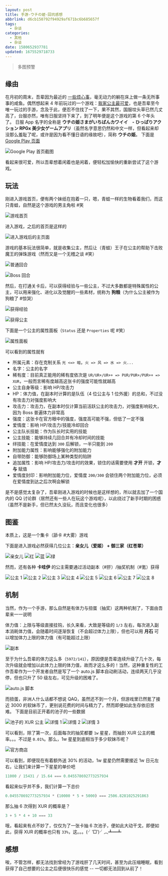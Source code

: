 ```yaml
---
layout: post
title: 手游-ウチの姫-回坑感想
abbrlink: d6cb150792f94929af671bc6b685657f
tags:
  - 杂谈
categories:
  - 其他
  - 杂谈
date: 1580652937781
updated: 1675529718733
---
```


> 多图预警

## 缘由

在月初的周末，吾辈因为最近的 [一些烦心事](:/content/4851df9b40f6427c8bccf86560d33529)，毫无动力的躺在床上做一条无所事事的咸鱼。偶然想起来 4 年前玩过的一个游戏：[我家公主最可爱](https://pf.goone.tw/)，也是吾辈至今唯一玩过的手游，念及于此，便忍不住找了一下，果不其然，国服坟头草已然几丈高了，台服亦然，唯有日服坚持下来了，到了明年便是这个游戏的第 6 个年头了。
日服 App 名字的全称是 **ウチの姫さまがいちばんカワイイ　- ひっぱりアクション RPGx 美少女ゲームアプリ**（虽然名字意思仍然和中文一样，但看起来却没那么羞耻了呢，或许是因为看不懂日语的缘故吧），简称 **ウチの姫**。
下面是 [Google Play 页面](https://play.google.com/store/apps/details?id=jp.co.cyberagent.uh)

![Google Play 首页截图](https://image-proxy.rxliuli.com/?url=https://lh3.googleusercontent.com/pw/AMWts8AI4_SuGIz2-kyyXwQNnyPHJWrSB25E-O5nn1cf6N9ihb-OppSkD3LOkzkh0UTVncwF2la0TsGHaBJKD56g73nb3PG3uvfhqgBa_o4TNy_HAzP2W-YSfvRNUO3KtoEBMaMsOyRyK0nMTfnRqtU12Ia2=w715-h823-no)

看起来很可爱，所以吾辈想着闲着也是闲着，便轻松加愉快的重新尝试了这个游戏。

## 玩法

刚进入游戏首页，便有两个妹纸在抱着一只，嗯，青蛙一样的生物看着我们，而这只青蛙，自然是这个游戏的男主角啦 #笑

![游戏首页](https://image-proxy.rxliuli.com/?url=https://lh3.googleusercontent.com/pw/AMWts8By6FaTrk-Y_bQTDelvMKOpQF8cWXkf3nwQqBf_mycRISOKMsctIXV1Fvf-Ca9qx4UcW9yG6IoUn9uD7LtLmczAU9i_ZB8TXesNJouSpRCE_c_uOxYoKHtzhHxiwtvs9fYzdDE6fpzbHCm5bvrzqT_F=w726-h1281-no)

进入游戏，之后的首页是这样的

![进入游戏后的主页面](https://image-proxy.rxliuli.com/?url=https://lh3.googleusercontent.com/pw/AMWts8CBZZ95VJ7cfl-zkmqvWEWzoDkWtHSfvRcGcr9LlTXjKo3iUbUh3yPoIfqg-gNjrILaM0NRRgV0y6xldUVOUAGN7qp3W_3-QawOCzpt__3MBKr0DeKA80papoF8plMOvCVVjOMbxY_uvsujGCViSAm5=w721-h1281-no)

游戏的基本玩法很简单，就是收集公主，然后让（青蛙）王子在公主的帮助下击败魔王的弹珠游戏（然而又是一个无稽之谈 #笑）

![普通回合](https://image-proxy.rxliuli.com/?url=https://lh3.googleusercontent.com/pw/AMWts8C1mDoDDWAC10V0YrQ0SK7fq9wZwJJoM2VPZEh9as5Ij_UeSzkiJiDNRVDVQlYRAU-sFSQbSqDHTsHK-xrfw_b76GZR20sMld8-ljLGoBBcGd1zbbDi5sQLhiGWsaiOjwWxPJwucy31_XOqYMYyuRmk=w720-h1281-no)

![Boss 回合](https://image-proxy.rxliuli.com/?url=https://lh3.googleusercontent.com/pw/AMWts8DAp-R6OzLARFzvZmwc4cmhpOPSBQ9iW1ZxC6q4WNWNAvf_CM-7D72Zg9Anjo8immBYRji3aa-1tadE4EwswpmU9mRKPNLCXVgB942wlTwNWQxafJ_YU4Imn855g5FKd9ImMncaOYoEm_LxelyfH9oY=w720-h1281-no)

然后，在打通关卡后，可以获得经验与一些公主，不过大多数都是特殊属性的公主，可以用来强化、进化以及觉醒的一些素材，统称为 **狗粮**（为什么公主被作为狗粮了 #惊哭）

![获得经验](https://image-proxy.rxliuli.com/?url=https://lh3.googleusercontent.com/pw/AMWts8Bm5FhsFPjlOay1fMbTLn_-xuQBkvd82_cPZ9n-29UNiIykbWC--z1s7Lqb-GMKTgpG47IuFVuDD0z_gkckFtIpYKXUoyyb7sWd7SEdf02LySnn-F6RFoY6vakTJqSLYRfucZ53bGwlnM5oUjBe1cLD=w720-h1281-no)

![获得公主](https://image-proxy.rxliuli.com/?url=https://lh3.googleusercontent.com/pw/AMWts8CaWO7OtyH-lWS_uGJZDv-gnIPVfGqZEOf9TRIsanBVL-VX3BR1JSR1J-lM-7i8516sqMz3Qb2OR6oKchneH3wxUKGKjVI2PkjwK0uKIAkNNyNuNNmiKvD0oHOq1TQt0Hw4chNJtYbHZ4_a70wDpRuk=w720-h1281-no)

下面是一个公主的属性面板（`Status` 还是 `Properties` 呢 #笑）

![属性面板](https://image-proxy.rxliuli.com/?url=https://lh3.googleusercontent.com/pw/AMWts8CBOR2RD0O5KZIaqAA3ZfIu0GHiEwz2KV7QaHuVrbC2Oo6RefwiHpxJ5jsjM1F-YK9RxR7CDUxshvqCXOOZXC5NjUGDDjrI0rBK6l0DpM90OgRh-qJMmRV463HUNGb72jkwDeQ4pSJTZrM-mlIq6qHp=w720-h1281-no)

可以看到的属性就有

- 所属元素：存在克制关系 `光 <=> 暗`，`火 => 风 => 水 => 火...`
- 名字：公主的名字
- 稀有度：目前真正能用的稀有度依次是 `UR/UR+/UR++ => PUR/PUR+/PUR++ => XUR`，一般而言稀有度越高这张卡的强度可能性就越高
- 公主自身等级：影响 HP/攻击力
- HP：体力值，在副本时计算的是队伍（4 位公主与 1 位外援）的总和，不过没有攻击力对强度影响大
- 攻击力：攻击力，在副本时仅计算当前活跃公主的攻击力，对强度影响较大，因为 Boss 普遍体力非常高
- 强度：这张卡在官方眼中的强度，强度高可能不强，但低了一定不强
- 爱情度：影响 HP/攻击力/技能冷却回合
- 公主队长技能：作为队长时实用的技能
- 公主技能：能够持续几回合并有冷却时间的技能
- 绊技能：在爱情度达到 `300` 后解锁，一半只能到 `200`
- 附加能力属性：影响能够强化的附加能力
- 自带防御：能够防御场上某种类型的陷阱
- 追加属性：影响 HP/攻击力/攻击时的效果，锁住的话需要使用 **才开** 开锁，**才与** 赋值
- 爱情度封印：影响附加能力位，爱情度 `200/300` 会锁住两个附加能力位，必须在爱情度到达之后次啊会解锁

是不是感觉太复杂了，吾辈刚进入游戏的时候也是这样想的，所以就去加了一个国内的 QQ 讨论群（居然还有一些人在玩这个游戏呢），以此绕过了新手时期的困惑（虽然不是新手，但已然太久没玩，而且变化也很多）

## 图鉴

本质上，这是一个集卡（舔卡 #大雾）游戏

下面是进入游戏必然获得几位公主：**亲女儿（爱姬） + 御三家（红苍翠）**

![亲女儿](https://image-proxy.rxliuli.com/?url=https://lh3.googleusercontent.com/pw/AMWts8AdPoAj0FEyRi9lw0L5BtKGnbnDUwFL7DmTGFInWlVMGgbCGcAL2DOLHkySDkSBvS3kqppumzHg3KIwL38KFnxU8prSmLkgEGkOAYcdxE7k4OorAakqwS7tT1fnZWNFWqVNQVxERBYLXwohRZ1P7McN=w720-h1281-no)
![红](https://image-proxy.rxliuli.com/?url=https://lh3.googleusercontent.com/pw/AMWts8Awy7mHBD3ziEuBUhfoHpRC_iDxoZbVSqwT3bwICvwsbbhYJ5zYggZzPuE7nddIN-wlp3-EGEbRKBf9yahwRGQAmrSccr2C93t2jCja-ZWjJvm9RlExf_yebDm2suMz7uiM9SmQbNi01gUGSgHaId4A=w720-h1281-no)
![蓝](https://image-proxy.rxliuli.com/?url=https://lh3.googleusercontent.com/pw/AMWts8A9mm26-Y2Q3t6xBlNGQebPv77EF9BzuAR4wheYTooHFQ68TUH1hxiVCX7LHDlL0sW2_DXbyIIQ9g0Ai4RAvGnUxBNdJ8KZJB1ieSa2xxxmh9R6GwKSc3o-2pJiiJV2l59ud8yHTBSfDaW-Sj7Tfcav=w720-h1281-no)
![绿](https://image-proxy.rxliuli.com/?url=https://lh3.googleusercontent.com/pw/AMWts8BMxILeRx1_nZ-V-sAg5b2GIYPGJ9lxPm_ADf2hbqV5ebleuN0kJB3L7Fo8LCqU6z-X0OHb2rSGd9Get8NpT2enoK6MP1358-sdbwh-Xy5yIoPksJyu_OI3-GceRY_FlJia0u9W15er3m22EiDGGPoL=w721-h1281-no)

然而，还有各种 **卡哇伊** 的公主需要通过活动副本（#肝）/抽奖机制（#氪）获得

![公主 1](https://image-proxy.rxliuli.com/?url=https://lh3.googleusercontent.com/pw/AMWts8AjzkoxtWka3Zuy3HrAChp7cMHFefZI_gLYmlZ-hlRDwB0meBiRAPGGCWbIXM-BTsY0DEPhT01iGSduppy5HQ3wr2AR34TsM7Wy8L_K7_kje8m98sPap1dVO8Q6ruo0Uymbj8xtzkoHkdU4FEqnt_gp=w722-h1281-no)
![公主 2](https://image-proxy.rxliuli.com/?url=https://lh3.googleusercontent.com/pw/AMWts8DzjaHnJQYS7b-zFp7kjvCZqgkKIAzzCNtY4BoG8MT4V4c7VmCSZWla2HGmWjKzGQfQUHRSig_F5zROgnW6CT2iPFWG53Vq2-A4YyT6wKf_AlAp0wlZD_gaTbhn4_OTOsneN7ISiNLJBfO49zHc3x82=w720-h1281-no)
![公主 3](https://image-proxy.rxliuli.com/?url=https://lh3.googleusercontent.com/pw/AMWts8CSU4h4MyMdX4qIlWFSgs-AnmfG-tD8OcdFvuSwioHK6e6yflho0ADnah6kBBL47RxG6LgKYLUXxl0a53DhR83zT_dl7UPT6y_8RcxiYj1-f-GVHeC2hJbb8SIN4idMqbckFQXIv5t49daJlnE5a4PD=w720-h1281-no)
![公主 4](https://image-proxy.rxliuli.com/?url=https://lh3.googleusercontent.com/pw/AMWts8BQCJJPU2QXaXx9tSa39igVot2akrGCzCuY-c-ha_7wpRi-eAVz-1XJ7TEK6a3CPz2ynWia2h1yqwKFQcq_YgGCI8OqWUYEbhYRF4znSKeHKA_VQJZEVSx85R4LsiaIwLgu9rhJywA_MkB7jwhkQmoX=w752-h1337-no)
![公主 5](https://image-proxy.rxliuli.com/?url=https://lh3.googleusercontent.com/pw/AMWts8DuZq19nxpiX0M5Sc7AVT7oQOkWyWya2Bry_25bD4JbRArhDlt7FUJ1CzT44DahQfhkDgllw93bYKsv1pix-FuuHsoR6uSPkRBgCOkrtaI02ksOalwSrqwKrUKz3pC_guA4-wCcurpkRjjX_4ivzWHd=w752-h1337-no)
![公主 6](https://image-proxy.rxliuli.com/?url=https://lh3.googleusercontent.com/pw/AMWts8A5RLo0f00hnMLI9LFWHh_QUuNDlxs83zYsbuqvQ46RhZjw2CpFTaaafg83c33EB9rUCbI53xkm4VjptI64yPydHpD31EO4ineCRxo6xWk6BbceqaUOEqT1-Zqpw1AYcksQjmPitPz5R9ZESfn0aBk5=w754-h1337-no)
![公主 7](https://image-proxy.rxliuli.com/?url=https://lh3.googleusercontent.com/pw/AMWts8BcwXVD-fYiKZ1Vo_0ATxrNLKF7GbpSWN8mAZfQfD_NggogHzyJ7NaxLOGeeSKQVA5Jcc5YAFboHOgmTmCWsFERFg7K7xAzhepq1WEMD6QUgft_SPhwA1vwYeLwFqYcx1EIZSQjyeAy-YAbl-hBKKxD=w752-h1337-no)
![公主 8](https://image-proxy.rxliuli.com/?url=https://lh3.googleusercontent.com/pw/AMWts8BAEiO7f_ZxYzIe5xQ5JxOklgFoe2VnpeGRIB27HvkTrW7KpHmZVGuvNS74DlcHz58BgFJaag-XnhP15crMl1X5_bMOKxpWyelSoXUvDPJ6-2X6mrV1J8KaCZrjfTb2gdkRGZ0zJ1lFVzLZTD5CTzPJ=w640-h1136-no)

## 机制

当然，作为一个手游，那么自然是有体力与扭蛋（抽奖）这两种机制了，下面由吾辈来一一说明

体力值：上限与等级直接挂钩，长久来看，大致是等级的 `1/3` 左右，每次进入副本消耗体力值，会随着时间逐渐恢复（不会超过体力上限），但也可以用 **月石** 可以增加体力上限的体力值（有可能超过上限）

![副本](https://image-proxy.rxliuli.com/?url=https://lh3.googleusercontent.com/pw/AMWts8Bb1qnwQJl3Uo0AvKl23XP4vQtdzXvMnLQJDjYiEkccpkvl3rYzp4NA3RAlXrxd83wDYFmrfDqP0Ap9bBcPCtGlAnm08dqHUiw9R78MDDYWHVMwvnR0daczvHWeM5Dsta_q-qjsVwUH10fT6X_R-nvJ=w752-h1337-no)

至于为什么吾辈的体力这么多（`5972/141`），原因便是吾辈连续升级了几十次，每次升级就会增加以此体力上限的体力值，故而才这么多的！当然，这种重复性的工作吾辈作为一个开发者自然是写了一个 auto.js 脚本自动刷活动，连续两天几乎没停，但也只升了 50 级左右，可见升级的困难了。

![auto.js 脚本](https://image-proxy.rxliuli.com/?url=https://lh3.googleusercontent.com/pw/AMWts8Ccw3KiMpua7IxEUu__F7SMpqui8QvtqmaJFyTh9w5ZxHHvroY8z4OqBivMnmJViFrrURtWq-_TnVEcJPtNdlZehDVzMwe6AGM7qGD1i8eRpFAp3eZee8P8aG2C9Xh58i-HLG9V3xD-q4jNXeuPJMIM=w1858-h1079-no)

而扭蛋，非洲人什么话都不想说 QAQ，虽然还不到一个月，但游戏里已然氪了接近 3000 的软妹币了，更别说花费的时间与精力了，然而即便如此生存依旧苦难。
下面是目前正开着的池子的一些数据

![池子的 XUR 公主](https://image-proxy.rxliuli.com/?url=https://lh3.googleusercontent.com/pw/AMWts8DdOU9VFAfMnwfGA0Bm2fud5DEd6jv5aF0yHspgvGbPiIbcL8vLkBxW3YjSSnHu3LQPWeYgeWwkWnerSRTE_iNKrj1TpESqFBxUj2umt_OzKeiI06eFm8IPQK5gipi8aPsBlsLFRrU1LfaY3FGw-G9o=w752-h1337-no)
![详情 1](https://image-proxy.rxliuli.com/?url=https://lh3.googleusercontent.com/pw/AMWts8DKQWSQP3DXUIGDcseefabZ5Yy-lZi33PuPAZ8FYIEi3dI1j5v8beOYjISud30ZtbC5gWM_Oogs1ICskoWv-Lc-MJ1PSk2sMUN-SCMDCcvOSifPobQ_SiLyLabk3yb-sRk4imZX_sJk3vAvrT1D9C9J=w752-h1337-no)
![详情 2](https://image-proxy.rxliuli.com/?url=https://lh3.googleusercontent.com/pw/AMWts8CXMZ6zomP0-Lk-J2k9F1AfpTS-FY8ng0xUIOl-5EBTXE_5IyaQ7D7dguntQ-wD3YVK5R7oE3DdycMqLuQxIMXWbEkrOtT3FxnBvA5Pnp71lRxpeYLCS_LDdCUkqeO3_g4fNqYRUOrMyLo7xdTKZVL7=w753-h1337-no)
![详情 3](https://image-proxy.rxliuli.com/?url=https://lh3.googleusercontent.com/pw/AMWts8A2hUaIsr6nvxdHqbHdGV89F5fW6LeIiPWAdigIjPacZ5cSFaR8ovknHX6of8Hj1KHZpVxl6c1Y2QqrAM8Tw_IHGtm0zM0wyrjlyFO3r0ZRC2WUXIgXUw-5wHoWpGX7kPnaHQe1gu7Yhk-D4Ke3neC0=w752-h1337-no)

可以看到，除了第一次，后面每次的抽奖都要 `1w` 星星，而抽到 XUR 公主的概率。。。不过是 `0.01%`。那么，1w 星星到底相当于多少软妹币呢？

![官方商店](https://image-proxy.rxliuli.com/?url=https://lh3.googleusercontent.com/pw/AMWts8DFzb6Snte4CWMoiGQ6GP6KcdtIrUg6cuw8lEb2C9mGXkaF_aaGLykDidLDQB0TwcDXW3buSXUc38jQoSKjVoSgrGoOceJ5v0djVD_SD1GElOaje7oQyOLF6JmE_JR3uyRu_hs6qQUWplsElHBxXkm5=w752-h1337-no)

可以看到，即便现在有着额外送 30% 的活动，1w 星星仍然需要接近 1w 日元左右，让我们来计算一下星星的单价吧

```js
11000 / 15431 / 15.64 === 0.045578692773257934
```

看起来似乎并不多，我们计算一下总价

```js
0.045578692773257934 * (10000 * 5 + 5000) === 2506.8281025291863
```

那么抽 6 次得到 XUR 的概率是？

```js
3 + 5 * 4 + 10 === 33
```

哦，看起来有点不妙了，仅仅为了一张卡抽 6 次池子，便如此大动干戈，即便如此，获得 XUR 的概率也只有 `33%`，这。。。(╯‵□′)╯︵┻━┻

## 感想

唉，不管怎样，都无法找到曾经为了游戏肝了几天时间，甚至为此压缩睡眠，看到获得了自己想要的公主之后便很快乐的感觉 -- 一切都无法回到从前了！
